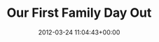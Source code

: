 ---
date: 2012-03-24 11:04:43+00:00
layout: album
title: Our First Family Day Out
categories: 
- george
- other
- days-out
photoset: 72157641953608173
image: //farm8.static.flickr.com/7375/14180552401_95f5921dc5_q.jpg
permalink: /george/2012/03/first-family-day-out/
comments: true
---